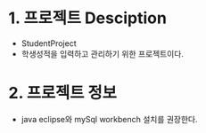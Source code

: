# 1. 프로젝트 Desciption
- StudentProject
- 학생성적을 입력하고 관리하기 위한 프로젝트이다.

# 2. 프로젝트 정보

- java eclipse와 mySql workbench 설치를 권장한다.
